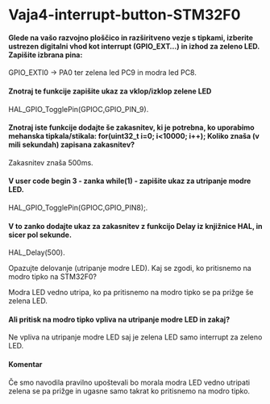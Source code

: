 # Vaja4-interrupt-button-STM32F0
<h4> Glede na vašo razvojno ploščico in razširitveno vezje s tipkami, izberite ustrezen digitalni vhod kot interrupt (GPIO_EXT…) in izhod za zeleno LED. Zapišite izbrana pina: </h4>
<p> GPIO_EXTI0 -> PA0 ter zelena led PC9 in modra led PC8. </p>
<h4> Znotraj te funkcije zapišite ukaz za vklop/izklop zelene LED </h4>
<p> HAL_GPIO_TogglePin(GPIOC,GPIO_PIN_9). </p>
<h4> Znotraj iste funkcije dodajte še zakasnitev, ki je potrebna, ko uporabimo mehanska tipkala/stikala: for(uint32_t i=0; i<10000; i++); Koliko znaša (v mili sekundah) zapisana zakasnitev? </h4>
<p> Zakasnitev znaša 500ms. </p>
<h4> V user code begin 3 - zanka while(1) - zapišite ukaz za utripanje modre LED. </h4>
<p> HAL_GPIO_TogglePin(GPIOC,GPIO_PIN8);. </p>
<h4> V to zanko dodajte ukaz za zakasnitev z funkcijo Delay iz knjižnice HAL, in sicer pol sekunde.</h4>
<p> HAL_Delay(500).</p
<h4> Opazujte delovanje (utripanje modre LED). Kaj se zgodi, ko pritisnemo na modro tipko na STM32F0?</h4>
<p> Modra LED vedno utripa, ko pa pritisnemo na modro tipko se pa prižge še zelena LED. </p>
<h4> Ali pritisk na modro tipko vpliva na utripanje modre LED in zakaj? </h4>
<p> Ne vpliva na utripanje modre LED saj je zelena LED samo interrupt za zeleno LED. </p>
<h4> Komentar </h4>
<p> Če smo navodila pravilno upoštevali bo morala modra LED vedno utripati zelena se pa prižge in ugasne samo takrat ko pritisnemo na modro tipko. </p>
